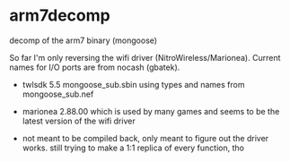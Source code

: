 # arm7decomp
decomp of the arm7 binary (mongoose)

So far I'm only reversing the wifi driver (NitroWireless/Marionea). Current names for I/O ports are from nocash (gbatek).

- twlsdk 5.5 mongoose_sub.sbin using types and names from mongoose_sub.nef

- marionea 2.88.00 which is used by many games and seems to be the latest version of the wifi driver

- not meant to be compiled back, only meant to figure out the driver works. still trying to make a 1:1 replica of every function, tho
